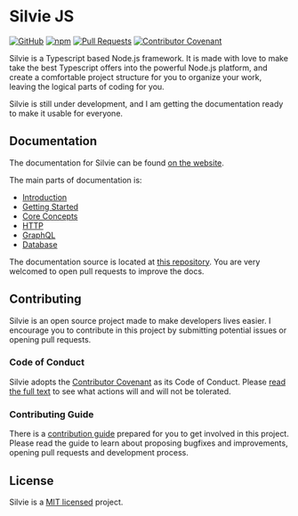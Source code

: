 # Silvie JS
[![GitHub](https://img.shields.io/github/license/silviejs/silvie)](https://github.com/silviejs/silvie/blob/master/LICENSE)
[![npm](https://img.shields.io/npm/v/silvie?color=red)](https://www.npmjs.org/package/silvie)
[![Pull Requests](https://img.shields.io/badge/PRs-welcome-blue.svg)](CODE_OF_CONDUCT.md)
[![Contributor Covenant](https://img.shields.io/badge/Contributor%20Covenant-v2.0%20adopted-ff69b4.svg)](CODE_OF_CONDUCT.md)

Silvie is a Typescript based Node.js framework. It is made with love to make take the best Typescript offers into the 
powerful Node.js platform, and create a comfortable project structure for you to organize your work, leaving the logical 
parts of coding for you.

Silvie is still under development, and I am getting the documentation ready to make it usable for everyone.

## Documentation
The documentation for Silvie can be found [on the website](https://silviejs.org/docs).

The main parts of documentation is:
- [Introduction](http://silviejs.org/docs)
- [Getting Started](http://silviejs.org/docs/installation)
- [Core Concepts](http://silviejs.org/docs/http)
- [HTTP](http://silviejs.org/docs/controllers)
- [GraphQL](http://silviejs.org/docs/schemas)
- [Database](http://silviejs.org/docs/migrations)

The documentation source is located at [this repository](https://github.com/silviejs/silviejs.github.io). You are very
welcomed to open pull requests to improve the docs.

## Contributing
Silvie is an open source project made to make developers lives easier. I encourage you to contribute in this project by
submitting potential issues or opening pull requests.

### Code of Conduct
Silvie adopts the [Contributor Covenant](https://www.contributor-covenant.org) as its Code of Conduct. Please 
[read the full text](CODE_OF_CONDUCT.md) to see what actions will and will not be tolerated.

### Contributing Guide
There is a [contribution guide](http://silviejs.org/docs/contribution) prepared for you to get involved in this project.
Please read the guide to learn about proposing bugfixes and improvements, opening pull requests and development process.

## License
Silvie is a [MIT licensed](https://github.com/silviejs/silvie/blob/master/LICENSE) project. 
